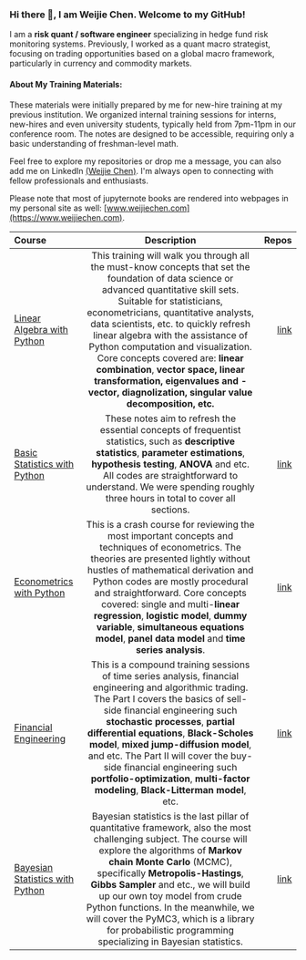 ### Hi there 👋, I am Weijie Chen. Welcome to my GitHub!

I am a **risk quant / software engineer** specializing in hedge fund risk monitoring systems. Previously, I worked as a quant macro strategist, focusing on trading opportunities based on a global macro framework, particularly in currency and commodity markets. 

#### About My Training Materials:
These materials were initially prepared by me for new-hire training at my previous institution.
We organized internal training sessions for interns, new-hires and even university students, typically held from 7pm-11pm in our conference room.
The notes are designed to be accessible, requiring only a basic understanding of freshman-level math.

Feel free to explore my repositories or drop me a message, you can also add me on LinkedIn [(Weijie Chen)](https://www.linkedin.com/in/weijie-chen-frm-235814218/). I'm always open to connecting with fellow professionals and enthusiasts.

Please note that most of jupyternote books are rendered into webpages in my personal site as well: [www.weijiechen.com](https://www.weijiechen.com).


| Course      | Description | Repos |
| :-----        |    :----:   |  ----:  |
| <a href='https://www.weijiechen.com/tutorials/linear-algebra-with-python-book/linear-algebra-index'>Linear Algebra with Python</a>      | This training will walk you through all the must-know concepts that set the foundation of data science or advanced quantitative skill sets. Suitable for statisticians, econometricians, quantitative analysts, data scientists, etc. to quickly refresh linear algebra with the assistance of Python computation and visualization. Core concepts covered are: <b>linear combination</b>,  <b>vector space,  <b>linear transformation</b>,  <b>eigenvalues</b> and <b>-vector</b>,  <b>diagnolization</b>,  <b>singular value decomposition</b>, etc.      | [link](https://github.com/weijie-chen/tutorial/Linear-Algebra-With-Python) |
| <a href='https://github.com/weijie-chen/Basic-Statistics-With-Python'>Basic Statistics with Python</a>   | These notes aim to refresh the essential concepts of frequentist statistics, such as <b>descriptive statistics</b>, <b>parameter estimations</b>, <b>hypothesis testing</b>, <b>ANOVA</b> and etc. All codes are straightforward to understand. We were spending roughly three hours in total to cover all sections. | [link](https://github.com/weijie-chen/Basic-Statistics-With-Python) |
| <a href='https://www.weijiechen.com/tutorials/econometrics-book/econometrics-index'>Econometrics with Python</a>  | This is a crash course for reviewing the most important concepts and techniques of econometrics. The theories are presented lightly without hustles of mathematical derivation and Python codes are mostly procedural and straightforward. Core concepts covered: single and multi-<b>linear regression</b>,  <b>logistic model</b>,  <b>dummy variable</b>,  <b>simultaneous equations model</b>,  <b>panel data model</b> and  <b>time series analysis</b>.   | [link](https://github.com/weijie-chen/Econometrics-With-Python) |
| <a href='https://www.weijiechen.com/tutorials/financial-engineering-book/financial-engineering-index'>Financial Engineering</a> |  This is a compound training sessions of time series analysis, financial engineering and algorithmic trading. The Part I covers the basics of sell-side financial engineering such <b>stochastic processes</b>, <b>partial differential equations</b>, <b>Black-Scholes model</b>, <b>mixed jump-diffusion model</b>, and etc. The Part II will cover the buy-side financial engineering such <b>portfolio-optimization</b>, <b>multi-factor modeling</b>, <b>Black-Litterman model</b>, etc.    | [link](https://github.com/weijie-chen/Time-Series-and-Financial-Engineering-With-Python)|
| <a href='https://www.weijiechen.com/tutorials/bayesian-statistics-book/bayesian-index'>Bayesian Statistics with Python</a>  | Bayesian statistics is the last pillar of quantitative framework, also the most challenging subject. The course will explore the algorithms of <b>Markov chain Monte Carlo</b> (MCMC), specifically <b>Metropolis-Hastings</b>, <b>Gibbs Sampler</b> and etc., we will build up our own toy model from crude Python functions. In the meanwhile, we will cover the PyMC3, which is a library for probabilistic programming specializing in Bayesian statistics.| [link](https://github.com/weijie-chen/Bayesian-Statistics-Econometrics)|


<!--
**weijie-chen/weijie-chen** is a ✨ _special_ ✨ repository because its `README.md` (this file) appears on your GitHub profile.

Here are some ideas to get you started:

- 🔭 I’m currently working on ...
- 🌱 I’m currently learning ...
- 👯 I’m looking to collaborate on ...
- 🤔 I’m looking for help with ...
- 💬 Ask me about ...
- 📫 How to reach me: ...
- 😄 Pronouns: ...
- ⚡ Fun fact: ...
-->
